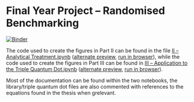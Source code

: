# Final Year Project – Randomised Benchmarking
[![Binder](https://mybinder.org/badge_logo.svg)](https://mybinder.org/v2/gh/not-fred/FYP/master)

The code used to create the figures in Part Ⅱ can be found in the file [Ⅱ – Analytical Treatment.ipynb](https://github.com/not-fred/FYP/blob/master/%E2%85%A1%20%E2%80%93%20Analytical%20Treatment.ipynb) ([alternate preview](https://nbviewer.jupyter.org/github/not-fred/FYP/blob/master/%E2%85%A1%20%E2%80%93%20Analytical%20Treatment.ipynb), [run in browser](https://mybinder.org/v2/gh/not-fred/FYP/master?filepath=%E2%85%A1%20%E2%80%93%20Analytical%20Treatment.ipynb
)), while the code used to create the figures in Part Ⅲ can be found in [Ⅲ – Application to the Triple Quantum Dot.ipynb](https://github.com/not-fred/FYP/blob/master/%E2%85%A2%20%E2%80%93%20Application%20to%20the%20Triple%20Quantum%20Dot.ipynb) ([alternate preview](https://nbviewer.jupyter.org/github/not-fred/FYP/blob/master/%E2%85%A2%20%E2%80%93%20Application%20to%20the%20Triple%20Quantum%20Dot.ipynb), [run in browser](https://mybinder.org/v2/gh/not-fred/FYP/master?filepath=%E2%85%A2%20%E2%80%93%20Application%20to%20the%20Triple%20Quantum%20Dot.ipynb)).

Most of the documentation can be found within the two notebooks,
the library/triple quantum dot files are also commented with
references to the equations found in the thesis when grelevant.
